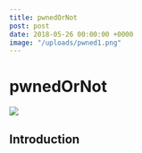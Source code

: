 ```yaml
---
title: pwnedOrNot
post: post
date: 2018-05-26 00:00:00 +0000
image: "/uploads/pwned1.png"
---
```

<h1 class="cyan-text title">pwnedOrNot</h1>

<img class="responsive-img z-depth-5" src="/thewhitehat/images/pwned1.png"> <h2 class="cyan-text subtitle">Introduction</h2> <p class="content white-text">